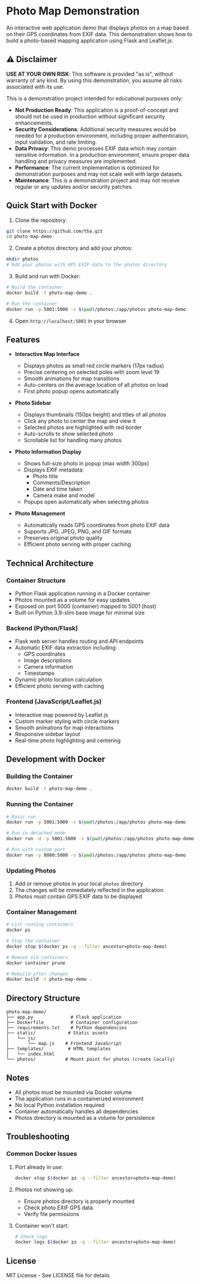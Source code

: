 # Photo Map Demonstration

An interactive web application demo that displays photos on a map based on their GPS coordinates from EXIF data. This demonstration shows how to build a photo-based mapping application using Flask and Leaflet.js.

## ⚠️ Disclaimer

**USE AT YOUR OWN RISK**: This software is provided "as is", without warranty of any kind. By using this demonstration, you assume all risks associated with its use.

This is a demonstration project intended for educational purposes only:

- **Not Production Ready**: This application is a proof-of-concept and should not be used in production without significant security enhancements.
- **Security Considerations**: Additional security measures would be needed for a production environment, including proper authentication, input validation, and rate limiting.
- **Data Privacy**: This demo processes EXIF data which may contain sensitive information. In a production environment, ensure proper data handling and privacy measures are implemented.
- **Performance**: The current implementation is optimized for demonstration purposes and may not scale well with large datasets.
- **Maintenance**: This is a demonstration project and may not receive regular or any updates and/or security patches.

## Quick Start with Docker

1. Clone the repository:
```bash
git clone https://github.com/tba.git
cd photo-map-demo
```

2. Create a photos directory and add your photos:
```bash
mkdir photos
# Add your photos with GPS EXIF data to the photos directory
```

3. Build and run with Docker:
```bash
# Build the container
docker build -t photo-map-demo .

# Run the container
docker run -p 5001:5000 -v $(pwd)/photos:/app/photos photo-map-demo
```

4. Open `http://localhost:5001` in your browser

## Features

- **Interactive Map Interface**
  - Displays photos as small red circle markers (17px radius)
  - Precise centering on selected poles with zoom level 19
  - Smooth animations for map transitions
  - Auto-centers on the average location of all photos on load
  - First photo popup opens automatically

- **Photo Sidebar**
  - Displays thumbnails (150px height) and titles of all photos
  - Click any photo to center the map and view it
  - Selected photos are highlighted with red border
  - Auto-scrolls to show selected photo
  - Scrollable list for handling many photos

- **Photo Information Display**
  - Shows full-size photo in popup (max width 300px)
  - Displays EXIF metadata:
    - Photo title
    - Comments/Description
    - Date and time taken
    - Camera make and model
  - Popups open automatically when selecting photos

- **Photo Management**
  - Automatically reads GPS coordinates from photo EXIF data
  - Supports JPG, JPEG, PNG, and GIF formats
  - Preserves original photo quality
  - Efficient photo serving with proper caching

## Technical Architecture

### Container Structure
- Python Flask application running in a Docker container
- Photos mounted as a volume for easy updates
- Exposed on port 5000 (container) mapped to 5001 (host)
- Built on Python 3.9-slim base image for minimal size

### Backend (Python/Flask)
- Flask web server handles routing and API endpoints
- Automatic EXIF data extraction including:
  - GPS coordinates
  - Image descriptions
  - Camera information
  - Timestamps
- Dynamic photo location calculation
- Efficient photo serving with caching

### Frontend (JavaScript/Leaflet.js)
- Interactive map powered by Leaflet.js
- Custom marker styling with circle markers
- Smooth animations for map interactions
- Responsive sidebar layout
- Real-time photo highlighting and centering

## Development with Docker

### Building the Container
```bash
docker build -t photo-map-demo .
```

### Running the Container
```bash
# Basic run
docker run -p 5001:5000 -v $(pwd)/photos:/app/photos photo-map-demo

# Run in detached mode
docker run -d -p 5001:5000 -v $(pwd)/photos:/app/photos photo-map-demo

# Run with custom port
docker run -p 8080:5000 -v $(pwd)/photos:/app/photos photo-map-demo
```

### Updating Photos
1. Add or remove photos in your local `photos` directory
2. The changes will be immediately reflected in the application
3. Photos must contain GPS EXIF data to be displayed

### Container Management
```bash
# List running containers
docker ps

# Stop the container
docker stop $(docker ps -q --filter ancestor=photo-map-demo)

# Remove old containers
docker container prune

# Rebuild after changes
docker build -t photo-map-demo .
```

## Directory Structure
```
photo-map-demo/
├── app.py              # Flask application
├── Dockerfile          # Container configuration
├── requirements.txt    # Python dependencies
├── static/            # Static assets
│   └── js/
│       └── map.js    # Frontend JavaScript
├── templates/         # HTML templates
│   └── index.html
└── photos/           # Mount point for photos (create locally)
```

## Notes

- All photos must be mounted via Docker volume
- The application runs in a containerized environment
- No local Python installation required
- Container automatically handles all dependencies
- Photos directory is mounted as a volume for persistence

## Troubleshooting

### Common Docker Issues
1. Port already in use:
   ```bash
   docker stop $(docker ps -q --filter ancestor=photo-map-demo)
   ```

2. Photos not showing up:
   - Ensure photos directory is properly mounted
   - Check photo EXIF GPS data
   - Verify file permissions

3. Container won't start:
   ```bash
   # Check logs
   docker logs $(docker ps -q --filter ancestor=photo-map-demo)
   ```

## License

MIT License - See LICENSE file for details
